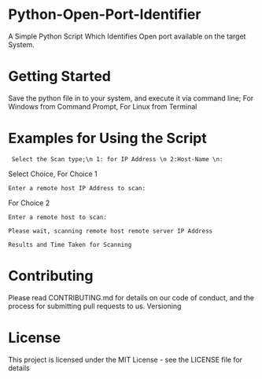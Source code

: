 # Python-Open-Port-Identifier
A Simple Python Script Which Identifies Open port available on the target System.

# Getting Started
Save the python file in to your system, and execute it via command line;
For Windows from Command Prompt,
For Linux from Terminal

# Examples for Using the Script
 ``` Select the Scan type;\n 1: for IP Address \n 2:Host-Name \n:```

Select Choice,
For Choice 1

```Enter a remote host IP Address to scan: ```

For Choice 2

```Enter a remote host to scan:```


```Please wait, scanning remote host remote server IP Address```

```Results and Time Taken for Scanning```

# Contributing

Please read CONTRIBUTING.md for details on our code of conduct, and the process for submitting pull requests to us.
Versioning

# License

This project is licensed under the MIT License - see the LICENSE file for details
